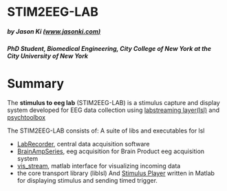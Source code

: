 # STIM2EEG-LAB 
##### by Jason Ki [(www.jasonki.com)](https://www.jasonki.com) 
##### PhD Student, Biomedical Engineering, City College of New York at the City University of New York <h1>

# Summary
The **stimulus to eeg lab** (STIM2EEG-LAB) is a stimulus capture and display system developed for EEG data collection using [labstreaming layer(lsl)](https://github.com/sccn/labstreaminglayer) and [psychtoolbox](http://psychtoolbox.org/)

The STIM2EEG-LAB consists of:
A suite of libs and executables for lsl
   * [LabRecorder](https://github.com/sccn/labstreaminglayer/wiki/LabRecorder.wiki), central data acquisition software
   * [BrainAmpSeries](https://github.com/sccn/labstreaminglayer/wiki/BrainAmpSeries.wiki), eeg acquisition for Brain Product eeg acquisition system
   * [vis_stream](https://github.com/sccn/labstreaminglayer/wiki/ViewingStreamsInMatlab.wiki), matlab interface for visualizing incoming data
   * the core transport library (liblsl)
And [Stimulus Player](https://github.com/JasonJKi/STIM2EEG-LAB/tree/master/StimulusPlayer) written in Matlab for displaying stimulus and sending timed trigger. 
